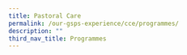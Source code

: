 ```yaml
---
title: Pastoral Care
permalink: /our-gsps-experience/cce/programmes/
description: ""
third_nav_title: Programmes
---
```

